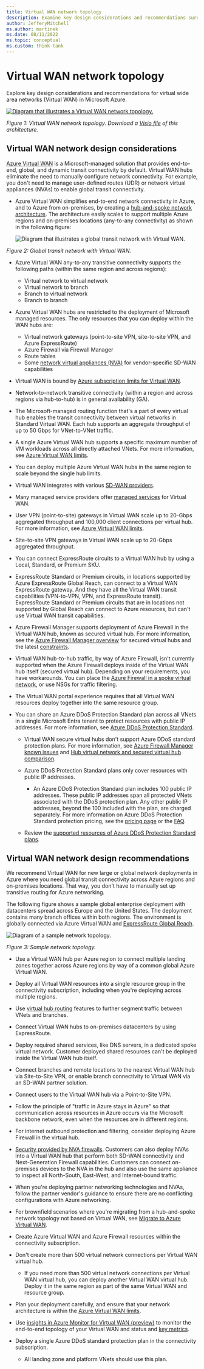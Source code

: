 ```yaml
---
title: Virtual WAN network topology
description: Examine key design considerations and recommendations surrounding virtual wide area networks in Microsoft Azure.
author: JefferyMitchell
ms.author: martinek
ms.date: 08/11/2022
ms.topic: conceptual
ms.custom: think-tank
---
```


<!-- docutune:casing "Local, Standard, or Premium SKU" "ExpressRoute Standard or Premium circuits"-->

# Virtual WAN network topology

Explore key design considerations and recommendations for virtual wide area networks (Virtual WAN) in Microsoft Azure.

[ ![Diagram that illustrates a Virtual WAN network topology.](./media/virtual-wan-topology.png) ](./media/virtual-wan-topology.png#lightbox)

_Figure 1: Virtual WAN network topology. Download a [Visio file](https://raw.githubusercontent.com/microsoft/CloudAdoptionFramework/master/ready/enterprise-scale-architecture.vsdx) of this architecture._

## Virtual WAN network design considerations

[Azure Virtual WAN](/azure/virtual-wan/virtual-wan-about) is a Microsoft-managed solution that provides end-to-end, global, and dynamic transit connectivity by default. Virtual WAN hubs eliminate the need to manually configure network connectivity. For example, you don't need to manage user-defined routes (UDR) or network virtual appliances (NVAs) to enable global transit connectivity.

- Azure Virtual WAN simplifies end-to-end network connectivity in Azure, and to Azure from on-premises, by creating a [hub-and-spoke network architecture](/azure/virtual-wan/virtual-wan-global-transit-network-architecture). The architecture easily scales to support multiple Azure regions and on-premises locations (any-to-any connectivity) as shown in the following figure:

  ![Diagram that illustrates a global transit network with Virtual WAN.](./media/global-transit.png)

 *Figure 2: Global transit network with Virtual WAN.*

- Azure Virtual WAN any-to-any transitive connectivity supports the following paths (within the same region and across regions):

  - Virtual network to virtual network
  - Virtual network to branch
  - Branch to virtual network
  - Branch to branch

- Azure Virtual WAN hubs are restricted to the deployment of Microsoft managed resources. The only resources that you can deploy within the WAN hubs are:
   - Virtual network gateways (point-to-site VPN, site-to-site VPN, and Azure ExpressRoute)
   - Azure Firewall via Firewall Manager
   - Route tables
   - Some [network virtual appliances (NVA)](/azure/virtual-wan/about-nva-hub) for vendor-specific SD-WAN capabilities

- Virtual WAN is bound by [Azure subscription limits for Virtual WAN](/azure/azure-resource-manager/management/azure-subscription-service-limits#virtual-wan-limits).

- Network-to-network transitive connectivity (within a region and across regions via hub-to-hub) is in general availability (GA).

- The Microsoft-managed routing function that's a part of every virtual hub enables the transit connectivity between virtual networks in Standard Virtual WAN. Each hub supports an aggregate throughput of up to 50 Gbps for VNet-to-VNet traffic.

- A single Azure Virtual WAN hub supports a specific maximum number of VM workloads across all directly attached VNets. For more information, see [Azure Virtual WAN limits](/azure/azure-resource-manager/management/azure-subscription-service-limits#virtual-wan-limits).

- You can deploy multiple Azure Virtual WAN hubs in the same region to scale beyond the single hub limits.

- Virtual WAN integrates with various [SD-WAN providers](/azure/virtual-wan/virtual-wan-locations-partners).

- Many managed service providers offer [managed services](/azure/networking/networking-partners-msp) for Virtual WAN.

- User VPN (point-to-site) gateways in Virtual WAN scale up to 20-Gbps aggregated throughput and 100,000 client connections per virtual hub. For more information, see [Azure Virtual WAN limits](/azure/azure-resource-manager/management/azure-subscription-service-limits#virtual-wan-limits).

- Site-to-site VPN gateways in Virtual WAN scale up to 20-Gbps aggregated throughput.

- You can connect ExpressRoute circuits to a Virtual WAN hub by using a Local, Standard, or Premium SKU.

- ExpressRoute Standard or Premium circuits, in locations supported by Azure ExpressRoute Global Reach, can connect to a Virtual WAN ExpressRoute gateway. And they have all the Virtual WAN transit capabilities (VPN-to-VPN, VPN, and ExpressRoute transit). ExpressRoute Standard or Premium circuits that are in locations not supported by Global Reach can connect to Azure resources, but can't use Virtual WAN transit capabilities.

- Azure Firewall Manager supports deployment of Azure Firewall in the Virtual WAN hub, known as secured virtual hub. For more information, see the [Azure Firewall Manager overview](/azure/firewall-manager/overview) for secured virtual hubs and the latest [constraints](/azure/firewall-manager/overview#known-issues).

- Virtual WAN hub-to-hub traffic, by way of Azure Firewall, isn't currently supported when the Azure Firewall deploys inside of the Virtual WAN hub itself (secured virtual hub). Depending on your requirements, you have workarounds. You can place the [Azure Firewall in a spoke virtual network](/azure/virtual-wan/scenario-route-through-nva), or use NSGs for traffic filtering.

- The Virtual WAN portal experience requires that all Virtual WAN resources deploy together into the same resource group.

- You can share an Azure DDoS Protection Standard plan across all VNets in a single Microsoft Entra tenant to protect resources with public IP addresses. For more information, see [Azure DDoS Protection Standard](/azure/ddos-protection/ddos-protection-overview).

  - Virtual WAN secure virtual hubs don't support Azure DDoS standard protection plans. For more information, see [Azure Firewall Manager known issues](/azure/firewall-manager/overview#known-issues) and [Hub virtual network and secured virtual hub comparison](/azure/firewall-manager/vhubs-and-vnets#comparison).

  - Azure DDoS Protection Standard plans only cover resources with public IP addresses.

    - An Azure DDoS Protection Standard plan includes 100 public IP addresses. These public IP addresses span all protected VNets associated with the DDoS protection plan. Any other public IP addresses, beyond the 100 included with the plan, are charged separately. For more information on Azure DDoS Protection Standard protection pricing, see the [pricing page](https://azure.microsoft.com/pricing/details/ddos-protection/) or the [FAQ](/azure/ddos-protection/ddos-faq#how-does-pricing-work).

  - Review the [supported resources of Azure DDoS Protection Standard plans](/azure/ddos-protection/ddos-faq#what-are-the-supported-protected-resource-types).

## Virtual WAN network design recommendations

We recommend Virtual WAN for new large or global network deployments in Azure where you need global transit connectivity across Azure regions and on-premises locations. That way, you don't have to manually set up transitive routing for Azure networking.

  The following figure shows a sample global enterprise deployment with datacenters spread across Europe and the United States. The deployment contains many branch offices within both regions. The environment is globally connected via Azure Virtual WAN and [ExpressRoute Global Reach](/azure/expressroute/expressroute-global-reach).

  ![Diagram of a sample network topology.](./media/global-reach-topology.png)

 *Figure 3: Sample network topology.*

- Use a Virtual WAN hub per Azure region to connect multiple landing zones together across Azure regions by way of a common global Azure Virtual WAN.

- Deploy all Virtual WAN resources into a single resource group in the connectivity subscription, including when you're deploying across multiple regions.

- Use [virtual hub routing](/azure/virtual-wan/about-virtual-hub-routing) features to further segment traffic between VNets and branches.

- Connect Virtual WAN hubs to on-premises datacenters by using ExpressRoute.

- Deploy required shared services, like DNS servers, in a dedicated spoke virtual network. Customer deployed shared resources can't be deployed inside the Virtual WAN hub itself.

- Connect branches and remote locations to the nearest Virtual WAN hub via Site-to-Site VPN, or enable branch connectivity to Virtual WAN via an SD-WAN partner solution.

- Connect users to the Virtual WAN hub via a Point-to-Site VPN.

- Follow the principle of "traffic in Azure stays in Azure" so that communication across resources in Azure occurs via the Microsoft backbone network, even when the resources are in different regions.

- For internet outbound protection and filtering, consider deploying Azure Firewall in the virtual hub.

- [Security provided by NVA firewalls](/azure/virtual-wan/about-nva-hub#security-provided-by-nva-firewalls). Customers can also deploy NVAs into a Virtual WAN hub that perform both SD-WAN connectivity and Next-Generation Firewall capabilities. Customers can connect on-premises devices to the NVA in the hub and also use the same appliance to inspect all North-South, East-West, and Internet-bound traffic.

- When you're deploying partner networking technologies and NVAs, follow the partner vendor's guidance to ensure there are no conflicting configurations with Azure networking.

- For brownfield scenarios where you're migrating from a hub-and-spoke network topology not based on Virtual WAN, see [Migrate to Azure Virtual WAN](/azure/virtual-wan/migrate-from-hub-spoke-topology).

- Create Azure Virtual WAN and Azure Firewall resources within the connectivity subscription.

- Don't create more than 500 virtual network connections per Virtual WAN virtual hub.

  - If you need more than 500 virtual network connections per Virtual WAN virtual hub, you can deploy another Virtual WAN virtual hub. Deploy it in the same region as part of the same Virtual WAN and resource group.

- Plan your deployment carefully, and ensure that your network architecture is within the [Azure Virtual WAN limits](/azure/azure-resource-manager/management/azure-subscription-service-limits#virtual-wan-limits).

- Use [insights in Azure Monitor for Virtual WAN (preview)](/azure/virtual-wan/azure-monitor-insights) to monitor the end-to-end topology of your Virtual WAN and status and [key metrics](/azure/virtual-wan/azure-monitor-insights#detailed).

- Deploy a single Azure DDoS standard protection plan in the connectivity subscription.

  - All landing zone and platform VNets should use this plan.
